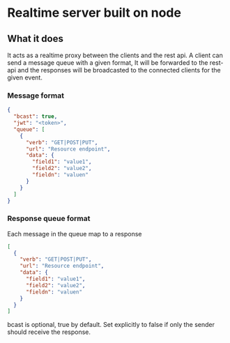 # Realtime server built on node

## What it does

It acts as a realtime proxy between the clients and the rest api.
A client can send a message queue with a given format, It will be forwarded to the rest-api and the responses will be broadcasted to the connected clients for the given event.

### Message format

```json
{
  "bcast": true,
  "jwt": "<token>",
  "queue": [
    {
      "verb": "GET|POST|PUT",
      "url": "Resource endpoint",
      "data": {
        "field1": "value1",
        "field2": "value2",
        "fieldn": "valuen"
      }
    }
  ]
}
```

### Response queue format

Each message in the queue map to a response

```json
[
  {
    "verb": "GET|POST|PUT",
    "url": "Resource endpoint",
    "data": {
      "field1": "value1",
      "field2": "value2",
      "fieldn": "valuen"
    }
  }
]
```
bcast is optional, true by default. Set explicitly to false if only the sender should receive the response.